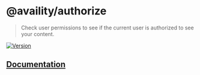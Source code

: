 # @availity/authorize
> Check user permissions to see if the current user is authorized to see your content.

[![Version](https://img.shields.io/npm/v/@availity/authorize.svg?style=for-the-badge)](https://www.npmjs.com/package/@availity/authorize)

## [Documentation](https://availity.github.io/availity-react/components/authorize)
